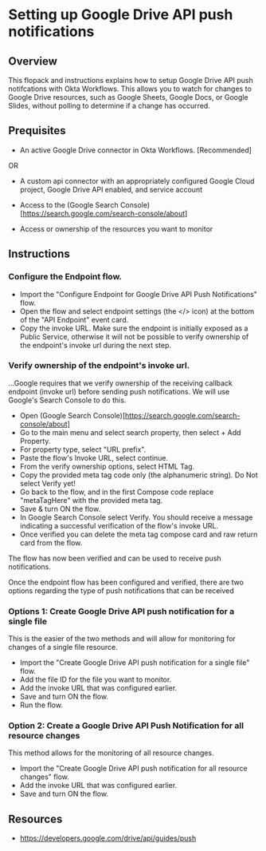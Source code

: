 # Setting up Google Drive API push notifications

## Overview
This flopack and instructions explains how to setup Google Drive API push notifcations with Okta Workflows. This allows you to watch for changes to Google Drive resources, such as Google Sheets, Google Docs, or Google Slides, without polling to determine if a change has occurred.


## Prequisites
- An active Google Drive connector in Okta Workflows. [Recommended]

OR

- A custom api connector with an appropriately configured Google Cloud project, Google Drive API enabled, and service account

- Access to the (Google Search Console)[https://search.google.com/search-console/about]
- Access or ownership of the resources you want to monitor

## Instructions

### Configure the Endpoint flow.
- Import the "Configure Endpoint for Google Drive API Push Notifications" flow.
- Open the flow and select endpoint settings (the </> icon) at the bottom of the "API Endpoint" event card.
- Copy the invoke URL.
        Make sure the endpoint is initially exposed as a Public Service, otherwise it will not be possible to verify ownership of the endpoint's invoke url during the next step.
        
### Verify ownership of the endpoint's invoke url.
...Google requires that we verify ownership of the receiving callback endpoint (invoke url) before sending push notifications. We will use Google's Search Console to do this.

- Open (Google Search Console)[https://search.google.com/search-console/about]
- Go to the main menu and select search property, then select + Add Property.
- For property type, select "URL prefix".
- Paste the flow's Invoke URL, select continue.
- From the verify ownership options, select HTML Tag.
- Copy the provided meta tag code only (the alphanumeric string). Do Not select Verify yet!
- Go back to the flow, and in the first Compose code replace "metaTagHere" with the provided meta tag.
- Save & turn ON the flow.
- In Google Search Console select Verify. You should receive a message indicating a successful verification of the flow's invoke URL.
- Once verified you can delete the meta tag compose card and raw return card from the flow.

The flow has now been verified and can be used to receive push notifications.

Once the endpoint flow has been configured and verified, there are two options regarding the type of push notifications that can be received

### Options 1: Create Google Drive API push notification for a single file

This is the easier of the two methods and will allow for monitoring for changes of a single file resource.
- Import the "Create Google Drive API push notification for a single file" flow.
- Add the file ID for the file you want to monitor.
- Add the invoke URL that was configured earlier.
- Save and turn ON the flow.
- Run the flow.

### Option 2: Create a Google Drive API Push Notification for all resource changes

This method allows for the monitoring of all resource changes.
- Import the "Create Google Drive API push notification for all resource changes" flow.
- Add the invoke URL that was configured earlier.
- Save and turn ON the flow.


## Resources
- https://developers.google.com/drive/api/guides/push

